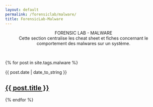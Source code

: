 ```yaml
---
layout: default
permalink: /forensiclab/malware/
title: ForensicLab-Malware
---
```

<p align="center">FORENSIC LAB - MALWARE</br>Cette section centralise les cheat sheet et fiches concernant le comportement des malwares sur un système.</p><br>


 {% for post in site.tags.malware %}
  <article>
  <div class="date"><time datetime="{{ post.date | date: "%Y-%m-%d" }}">{{ post.date | date_to_string }}</time></div>
    <h2>
        <a href="{{ post.url }}">{{ post.title }}</a>
    </h2>


  </article>
{% endfor %}
